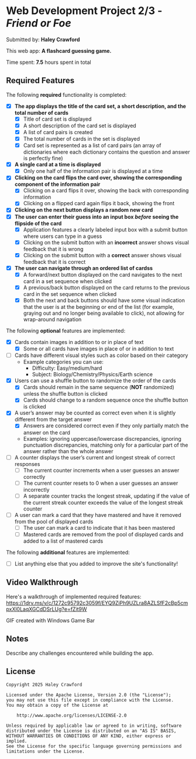 # Web Development Project 2/3 - *Friend or Foe*

Submitted by: **Haley Crawford**

This web app: **A flashcard guessing game.**

Time spent: **7.5** hours spent in total

## Required Features

The following **required** functionality is completed:


- [X] **The app displays the title of the card set, a short description, and the total number of cards**
  - [X] Title of card set is displayed 
  - [X] A short description of the card set is displayed 
  - [X] A list of card pairs is created
  - [X] The total number of cards in the set is displayed 
  - [X] Card set is represented as a list of card pairs (an array of dictionaries where each dictionary contains the question and answer is perfectly fine)
- [X] **A single card at a time is displayed**
  - [X] Only one half of the information pair is displayed at a time
- [X] **Clicking on the card flips the card over, showing the corresponding component of the information pair**
  - [X] Clicking on a card flips it over, showing the back with corresponding information 
  - [X] Clicking on a flipped card again flips it back, showing the front
- [X] **Clicking on the next button displays a random new card**
- [X] **The user can enter their guess into an input box *before* seeing the flipside of the card**
  - [X] Application features a clearly labeled input box with a submit button where users can type in a guess
  - [X] Clicking on the submit button with an **incorrect** answer shows visual feedback that it is wrong 
  - [X] Clicking on the submit button with a **correct** answer shows visual feedback that it is correct
- [X] **The user can navigate through an ordered list of cardss**
  - [X] A forward/next button displayed on the card navigates to the next card in a set sequence when clicked
  - [X] A previous/back button displayed on the card returns to the previous card in the set sequence when clicked
  - [X] Both the next and back buttons should have some visual indication that the user is at the beginning or end of the list (for example, graying out and no longer being available to click), not allowing for wrap-around navigation

The following **optional** features are implemented:

- [X] Cards contain images in addition to or in place of text
  - [X] Some or all cards have images in place of or in addition to text
- [ ] Cards have different visual styles such as color based on their category
  - Example categories you can use:
    - Difficulty: Easy/medium/hard
    - Subject: Biology/Chemistry/Physics/Earth science
- [X] Users can use a shuffle button to randomize the order of the cards
  - [X] Cards should remain in the same sequence (**NOT** randomized) unless the shuffle button is clicked 
  - [X] Cards should change to a random sequence once the shuffle button is clicked
- [X] A user’s answer may be counted as correct even when it is slightly different from the target answer
  - [X] Answers are considered correct even if they only partially match the answer on the card 
  - Examples: ignoring uppercase/lowercase discrepancies, ignoring punctuation discrepancies, matching only for a particular part of the answer rather than the whole answer
- [ ] A counter displays the user’s current and longest streak of correct responses
  - [ ] The current counter increments when a user guesses an answer correctly
  - [ ] The current counter resets to 0 when a user guesses an answer incorrectly
  - [ ] A separate counter tracks the longest streak, updating if the value of the current streak counter exceeds the value of the longest streak counter 
- [ ] A user can mark a card that they have mastered and have it removed from the pool of displayed cards
  - [ ] The user can mark a card to indicate that it has been mastered
  - [ ] Mastered cards are removed from the pool of displayed cards and added to a list of mastered cards

The following **additional** features are implemented:

* [ ] List anything else that you added to improve the site's functionality!

## Video Walkthrough

Here's a walkthrough of implemented required features: https://1drv.ms/v/c/1272c95792c3059f/EYQ9ZiPh9UZLra8AZLSfF2cBp5cmpxXl0LaqXGCdDSrLUg?e=fZit9W

<!-- Replace this with whatever GIF tool you used! -->
GIF created with Windows Game Bar  
<!-- Recommended tools:
[Kap](https://getkap.co/) for macOS
[ScreenToGif](https://www.screentogif.com/) for Windows
[peek](https://github.com/phw/peek) for Linux. -->

## Notes

Describe any challenges encountered while building the app.

## License

    Copyright 2025 Haley Crawford

    Licensed under the Apache License, Version 2.0 (the "License");
    you may not use this file except in compliance with the License.
    You may obtain a copy of the License at

        http://www.apache.org/licenses/LICENSE-2.0

    Unless required by applicable law or agreed to in writing, software
    distributed under the License is distributed on an "AS IS" BASIS,
    WITHOUT WARRANTIES OR CONDITIONS OF ANY KIND, either express or implied.
    See the License for the specific language governing permissions and
    limitations under the License.
